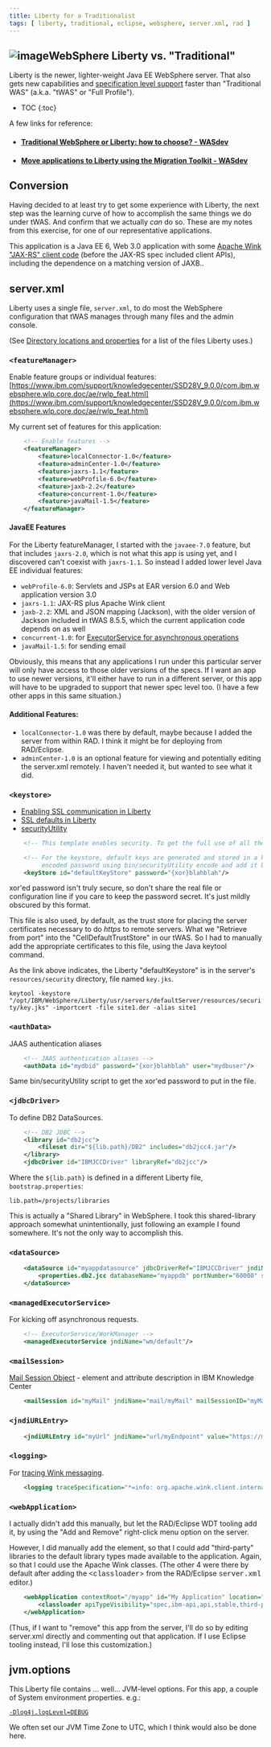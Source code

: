 ```yaml
---
title: Liberty for a Traditionalist
tags: [ liberty, traditional, eclipse, websphere, server.xml, rad ]
---
```

## ![image](https://avatars1.githubusercontent.com/u/4928521?s=200&v=4)WebSphere Liberty vs. "Traditional"

Liberty is the newer, lighter-weight Java EE WebSphere server. That also gets new capabilities and [specification level support](https://www.ibm.com/support/knowledgecenter/SSAW57_liberty/com.ibm.websphere.wlp.nd.multiplatform.doc/ae/rwlp_prog_model_support.html?cp=SSAW57_8.5.5) faster than "Traditional WAS" (a.k.a. "tWAS" or "Full Profile").

* TOC
{:toc}

A few links for reference:

*   #### [Traditional WebSphere or Liberty: how to choose? - WASdev](https://w3-connections.ibm.com/dogear/click?link=d5f74145-c5e4-4271-87d7-698807ea3b1a "https://developer.ibm.com/wasdev/docs/was-classic-or-was-liberty-how-to-choose/")

*   #### [Move applications to Liberty using the Migration Toolkit - WASdev](https://w3-connections.ibm.com/dogear/click?link=9fca101f-415a-4320-b12c-7a1d656ad541 "https://developer.ibm.com/wasdev/docs/move-applications-liberty-using-migration-toolkit/")

## Conversion

Having decided to at least try to get some experience with Liberty, the next step was the learning curve of how to accomplish the same things we do under tWAS. And confirm that we actually _can_ do so. These are my notes from this exercise, for one of our representative applications.

This application is a Java EE 6, Web 3.0 application with some [Apache Wink "JAX-RS" client code](https://www.ibm.com/developerworks/community/blogs/Dougclectica/entry/A_JSON_REST_client_in_WebSphere_8_5_Full_Profile) (before the JAX-RS spec included client APIs), including the dependence on a matching version of JAXB..

## server.xml

Liberty uses a single file, `server.xml`, to do most the WebSphere configuration that tWAS manages through many files and the admin console.

(See [Directory locations and properties](https://www.ibm.com/support/knowledgecenter/SSD28V_9.0.0/com.ibm.websphere.wlp.core.doc/ae/rwlp_dirs.html) for a list of the files Liberty uses.)

### `<featureManager>`

Enable feature groups or individual features: [https://www.ibm.com/support/knowledgecenter/SSD28V_9.0.0/com.ibm.websphere.wlp.core.doc/ae/rwlp_feat.html](https://www.ibm.com/support/knowledgecenter/SSD28V_9.0.0/com.ibm.websphere.wlp.core.doc/ae/rwlp_feat.html)

My current set of features for this application:
```xml
    <!-- Enable features -->  
    <featureManager>  
        <feature>localConnector-1.0</feature>  
        <feature>adminCenter-1.0</feature>  
        <feature>jaxrs-1.1</feature>  
        <feature>webProfile-6.0</feature>  
        <feature>jaxb-2.2</feature>  
        <feature>concurrent-1.0</feature>  
        <feature>javaMail-1.5</feature>  
    </featureManager>
```

#### JavaEE Features

For the Liberty featureManager, I started with the `javaee-7.0` feature, but that includes `jaxrs-2.0`, which is not what this app is using yet, and I discovered can't coexist with `jaxrs-1.1`. So instead I added lower level Java EE individual features:

*   `webProfile-6.0`: Servlets and JSPs at EAR version 6.0 and Web application version 3.0
*   `jaxrs-1.1`: JAX-RS plus Apache Wink client
*   `jaxb-2.2`: XML and JSON mapping (Jackson), with the older version of Jackson included in tWAS 8.5.5, which the current application code depends on as well
*   `concurrent-1.0`: for [ExecutorService for asynchronous operations](https://www.ibm.com/support/knowledgecenter/SSD28V_9.0.0/com.ibm.websphere.wlp.core.doc/ae/twlp_config_managedexecutor.html)
*   `javaMail-1.5`: for sending email

Obviously, this means that any applications I run under this particular server will only have access to those older versions of the specs. If I want an app to use newer versions, it'll either have to run in a different server, or this app will have to be upgraded to support that newer spec level too. (I have a few other apps in this same situation.)

#### Additional Features:

*   `localConnector-1.0` was there by default, maybe because I added the server from within RAD. I think it might be for deploying from RAD/Eclipse.
*   `adminCenter-1.0` is an optional feature for viewing and potentially editing the server.xml remotely. I haven't needed it, but wanted to see what it did.

### `<keystore>`

*   [Enabling SSL communication in Liberty](https://www.ibm.com/support/knowledgecenter/SSEQTP_liberty/com.ibm.websphere.wlp.doc/ae/twlp_sec_ssl.html)
*   [SSL defaults in Liberty](https://www.ibm.com/support/knowledgecenter/SSEQTP_liberty/com.ibm.websphere.wlp.doc/ae/rwlp_liberty_ssl_defaults.html)
*   [securityUtility](https://www.ibm.com/support/knowledgecenter/en/SSEQTP_liberty/com.ibm.websphere.wlp.doc/ae/rwlp_command_securityutil.html)

```xml
    <!-- This template enables security. To get the full use of all the capabilities, a keystore and user registry are required. -->

    <!-- For the keystore, default keys are generated and stored in a keystore. To provide the keystore password, generate an  
         encoded password using bin/securityUtility encode and add it below in the password attribute of the keyStore element. -->  
    <keyStore id="defaultKeyStore" password="{xor}blahblah"/>
```
xor'ed password isn't truly secure, so don't share the real file or configuration line if you care to keep the password secret. It's just mildly obscured by this format.

This file is also used, by default, as the trust store for placing the server certificates necessary to do _https_ to remote servers. What we "Retrieve from port" into the "CellDefaultTrustStore" in our tWAS. So I had to manually add the appropriate certificates to this file, using the Java keytool command.

As the link above indicates, the Liberty "defaultKeystore" is in the server's `resources/security` directory, file named `key.jks`.

`keytool -keystore "/opt/IBM/WebSphere/Liberty/usr/servers/defaultServer/resources/security/key.jks" -importcert -file site1.der -alias site1`

### `<authData>`

JAAS authentication aliases
```xml
    <!-- JAAS authentication aliases -->  
    <authData id="mydbid" password="{xor}blahblah" user="mydbuser"/>
```
Same bin/securityUtility script to get the xor'ed password to put in the file.

### `<jdbcDriver>`

To define DB2 DataSources.
```xml
    <!-- DB2 JDBC -->  
    <library id="db2jcc">  
        <fileset dir="${lib.path}/DB2" includes="db2jcc4.jar"/>  
    </library>  
    <jdbcDriver id="IBMJCCDriver" libraryRef="db2jcc"/>
```
Where the `${lib.path}` is defined in a different Liberty file, `bootstrap.properties`:
```properties
lib.path=/projects/libraries
```

This is actually a "Shared Library" in WebSphere. I took this shared-library approach somewhat unintentionally, just following an example I found somewhere. It's not the only way to accomplish this.

### `<dataSource>`
```xml
    <dataSource id="myappdatasource" jdbcDriverRef="IBMJCCDriver" jndiName="jdbc/myappdb">  
        <properties.db2.jcc databaseName="myappdb" portNumber="60000" serverName="dbserver"/>  
    </dataSource>
```

### `<managedExecutorService>`

For kicking off asynchronous requests.
```xml
    <!-- ExecutorService/WorkManager -->  
    <managedExecutorService jndiName="wm/default"/>
```

### `<mailSession>`

[Mail Session Object](https://www.ibm.com/support/knowledgecenter/en/SSAW57_liberty/com.ibm.websphere.liberty.autogen.nd.doc/ae/rwlp_config_mailSession.html) - element and attribute description in IBM Knowledge Center
```xml
    <mailSession id="myMail" jndiName="mail/myMail" mailSessionID="myMailSession" host="mymailserver.com" from="" password="" user=""/>
```

### `<jndiURLEntry>`
```xml
    <jndiURLEntry id="myUrl" jndiName="url/myEndpoint" value="https://myServer.com/myEndpointPath"/>
```

### `<logging>`

For [tracing Wink messaging](https://www.ibm.com/developerworks/community/blogs/Dougclectica/entry/Tracing_JAX_RS_client_messages_in_WebSphere).
```xml
    <logging traceSpecification="*=info: org.apache.wink.client.internal.log.*=all: org.apache.wink.client.internal.ResourceImpl=all"/>
```

### `<webApplication>`

I actually didn't add this manually, but let the RAD/Eclipse WDT tooling add it, by using the "Add and Remove" right-click menu option on the server.

However, I did manually add the <classloader> element, so that I could add "third-party" libraries to the default library types made available to the application. Again, so that I could use the Apache Wink classes. (The other 4 were there by default after adding the <span style="font-family:courier new,courier,monospace;"><classloader</span>> from the RAD/Eclipse <span style="font-family:courier new,courier,monospace;">server.xml</span> editor.)
```xml
    <webApplication contextRoot="/myapp" id="My Application" location="MyApplication.war" name="MY Application">  
        <classloader apiTypeVisibility="spec,ibm-api,api,stable,third-party"></classloader>  
    </webApplication>
```

(Thus, if I want to "remove" this app from the server, I'll do so by editing server.xml directly and commenting out that application. If I use Eclipse tooling instead, I'll lose this customization.)

## jvm.options

This Liberty file contains ... well... JVM-level options. For this app, a couple of System environment properties. e.g.:

[`-Dlog4j.logLevel=DEBUG`](https://www.ibm.com/developerworks/community/blogs/Dougclectica/entry/controlling_log4j_log_level_at_runtime)

We often set our JVM Time Zone to UTC, which I think would also be done here.

